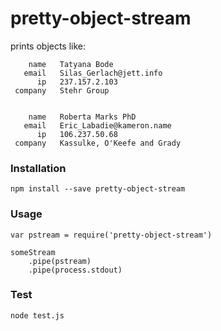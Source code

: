 
# pretty-object-stream

prints objects like:

```
    name   Tatyana Bode
   email   Silas_Gerlach@jett.info
      ip   237.157.2.103
 company   Stehr Group


    name   Roberta Marks PhD
   email   Eric_Labadie@kameron.name
      ip   106.237.50.68
 company   Kassulke, O'Keefe and Grady
```

### Installation

```
npm install --save pretty-object-stream
```

### Usage

```
var pstream = require('pretty-object-stream')

someStream
	.pipe(pstream)
	.pipe(process.stdout)
```

### Test

```
node test.js
```


